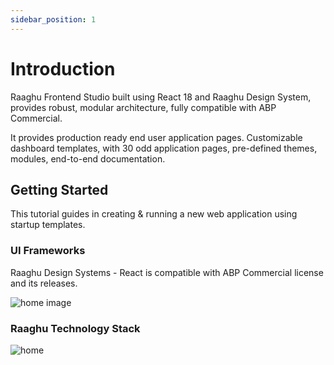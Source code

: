 ```yaml
---
sidebar_position: 1
---
```


# Introduction

Raaghu Frontend Studio built using React 18 and Raaghu Design System, provides robust, modular 
architecture, fully compatible with ABP Commercial.  

It provides production ready end user application pages. Customizable 
dashboard templates, with 30 odd application pages, pre-defined themes, 
modules, end-to-end documentation.  


## Getting Started

This tutorial guides in creating & running a new web application using startup templates. 


###  UI Frameworks

Raaghu Design Systems - React is compatible with ABP Commercial license and its releases. 

![home image](https://raw.githubusercontent.com/Wai-Technologies/raaghu-docs/development/raaghu/docs/en/images/home-1.png)


### Raaghu Technology Stack 

![home](https://raw.githubusercontent.com/Wai-Technologies/raaghu-docs/development/raaghu/docs/en/images/home-2.png)
